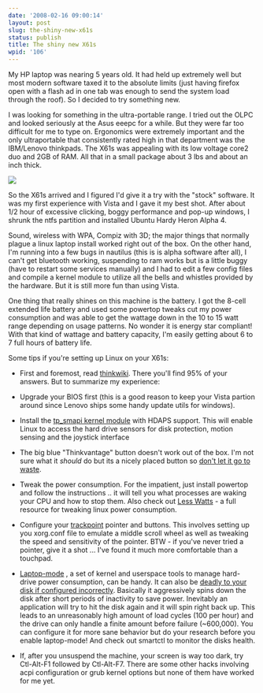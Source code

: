 ```yaml
---
date: '2008-02-16 09:00:14'
layout: post
slug: the-shiny-new-x61s
status: publish
title: The shiny new X61s
wpid: '106'
---
```


My HP laptop was nearing 5 years old. It had held up extremely well but most modern software taxed it to the absolute limits (just having firefox open with a flash ad in one tab was enough to send the system load through the roof). So I decided to try something new.

I was looking for something in the ultra-portable range. I tried out the OLPC and looked seriously at the Asus eeepc for a while. But they were far too difficult for me to type on. Ergonomics were extremely important and the only ultraportable that consistently rated high in that department was the IBM/Lenovo thinkpads. The X61s was appealing with its low voltage core2 duo and 2GB of RAM. All that in a small package about 3 lbs and about an inch thick.

![](/img/x61s.jpg)

So the X61s arrived and I figured I'd give it a try with the "stock" software. It was my first experience with Vista and I gave it my best shot. After about 1/2 hour of excessive clicking, boggy performance and pop-up windows, I shrunk the ntfs partition and installed Ubuntu Hardy Heron Alpha 4.  

Sound, wireless with WPA, Compiz with 3D; the major things that normally plague a linux laptop install worked right out of the box. On the other hand, I'm running into a few bugs in nautilus (this is is alpha software after all), I can't get bluetooth working, suspending to ram works but is a little buggy (have to restart some services manually) and I had to edit a few config files and compile a kernel module to utilize all the bells and whistles provided by the hardware. But it is still more fun than using Vista.

One thing that really shines on this machine is the battery. I got the 8-cell extended life battery and used some powertop tweaks cut my power consumption and was able to get the wattage down in the 10 to 15 watt range depending on usage patterns. No wonder it is energy star compliant! With that kind of wattage and battery capacity, I'm easily getting about 6 to 7 full hours of battery life.

Some tips if you're setting up Linux on your X61s:


* First and foremost, read [thinkwiki](http://thinkwiki.org). There you'll find 95% of your answers. But to summarize my experience: 



* Upgrade your BIOS first (this is a good reason to keep your Vista partion around since Lenovo ships some handy update utils for windows). 



* Install the [tp_smapi kernel module](http://www.thinkwiki.org/wiki/Tp_smapi) with HDAPS support. This will enable Linux to access the hard drive sensors for disk protection, motion sensing and the joystick interface



* The big blue "Thinkvantage" button doesn't work out of the box. I'm not sure what it _should_ do but its a nicely placed button so [don't let it go to waste](http://www.thinkwiki.org/wiki/How_to_get_special_keys_to_work#acpi_fakekey).



* Tweak the power consumption. For the impatient, just install powertop and follow the instructions .. it will tell you what processes are waking your CPU and how to stop them. Also check out [Less Watts](http://lesswatts.org) - a full resource for tweaking linux power consumption.



* Configure your [trackpoint](http://www.thinkwiki.org/wiki/How_to_configure_the_TrackPoint) pointer and buttons. This involves setting up you xorg.conf file to emulate a middle scroll wheel as well as tweaking the speed and sensitivity of the pointer. BTW - if you've never tried a pointer, give it a shot ... I've found it much more comfortable than a touchpad.



* [Laptop-mode](http://samwel.tk/laptop_mode/) , a set of kernel and userspace tools to manage hard-drive power consumption, can be handy. It can also be [deadly to your disk if configured incorrectly](https://bugs.launchpad.net/mandriva/+source/laptop-mode-tools/+bug/59695). Basically it aggressively spins down the disk after short periods of inactivity to save power. Inevitably an application will try to hit the disk again and it will spin right back up. This leads to an unreasonably high amount of load cycles (100 per hour) and the drive can only handle a finite amount before failure (~600,000).  You can configure it for more sane behavior but do your research before you enable laptop-mode! And check out smartctl to monitor the disks health. 


* If, after you unsuspend the machine, your screen is way too dark, try Ctl-Alt-F1 followed by Ctl-Alt-F7. There are some other hacks involving acpi configuration or grub kernel options but none of them have worked for me yet.
